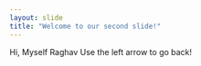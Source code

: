 ```yaml
---
layout: slide
title: "Welcome to our second slide!"
---
```

Hi, Myself Raghav
Use the left arrow to go back!
